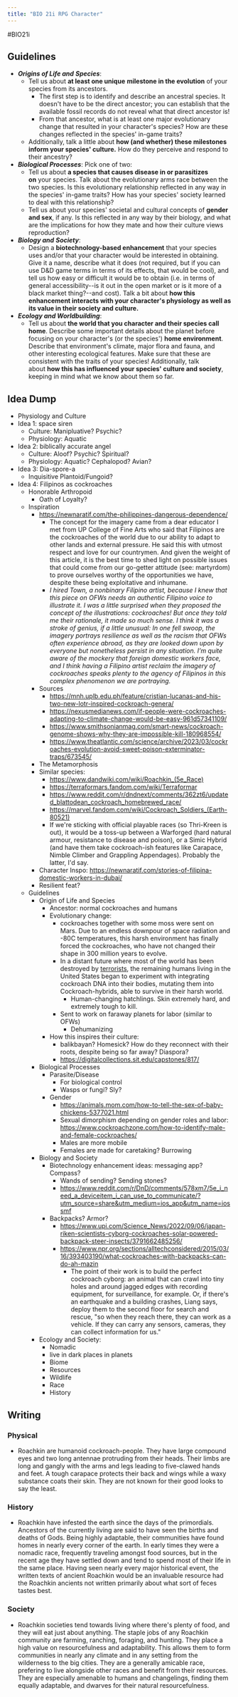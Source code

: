 ```yaml
---
title: "BIO 21i RPG Character"
---
```

#BIO21i 
## Guidelines
- _**Origins of Life and** **Species**_: 
	- Tell us about **at least one unique** **milestone in the evolution** of your species from its ancestors. 
		- The first step is to identify and describe an ancestral species. It doesn't have to be the direct ancestor; you can establish that the available fossil records do not reveal what that direct ancestor is! 
		- From that ancestor, what is at least one major evolutionary change that resulted in your character's species? How are these changes reflected in the species' in-game traits?
	- Additionally, talk a little about **how (and whether) these milestones inform your species' culture.** How do they perceive and respond to their ancestry?
- **_Biological Processes_**: Pick one of two:
	- Tell us about **a species that causes disease in or parasitizes on** your species. Talk about the evolutionary arms race between the two species. Is this evolutionary relationship reflected in any way in the species' in-game traits? How has your species' society learned to deal with this relationship?
	- Tell us about your species' societal and cultural concepts of **gender and sex**, if any. Is this reflected in any way by their biology, and what are the implications for how they mate and how their culture views reproduction?
- **_Biology and_** _**Society**_:
	- Design a **biotechnology-based enhancement** that your species uses and/or that your character would be interested in obtaining. Give it a name, describe what it does (not required, but if you can use D&D game terms in terms of its effects, that would be cool), and tell us how easy or difficult it would be to obtain (i.e. in terms of general accessibility--is it out in the open market or is it more of a black market thing?--and cost). Talk a bit about **how this enhancement interacts with your character's physiology as well as its value in their society and culture.**
- _**Ecology and Worldbuilding**_:
	- Tell us about **the world that you character and their species call home**. Describe some important details about the planet before focusing on your character's (or the species') **home environment**. Describe that environment's climate, major flora and fauna, and other interesting ecological features. Make sure that these are consistent with the traits of your species! Additionally, talk about **how this has influenced your species' culture and society**, keeping in mind what we know about them so far.

## Idea Dump
- Physiology and Culture
- Idea 1: space siren
	- Culture: Manipluative? Psychic?
	- Physiology: Aquatic
- Idea 2: biblically accurate angel
	- Culture: Aloof? Psychic? Spiritual?
	- Physiology: Aquatic? Cephalopod? Avian?
- Idea 3: Dia-spore-a
	- Inquisitive Plantoid/Fungoid?
- Idea 4: Filipinos as cockroaches
	- Honorable Arthropoid
		- Oath of Loyalty?
	- Inspiration
		- https://newnaratif.com/the-philippines-dangerous-dependence/
			- The concept for the imagery came from a dear educator I met from UP College of Fine Arts who said that Filipinos are the cockroaches of the world due to our ability to adapt to other lands and external pressure. He said this with utmost respect and love for our countrymen. And given the weight of this article, it is the best time to shed light on possible issues that could come from our go-getter attitude (see: martyrdom) to prove ourselves worthy of the opportunities we have, despite these being exploitative and inhumane.
			- _I hired Town, a nonbinary Filipino artist, because I knew that this piece on OFWs needs an authentic Filipino voice to illustrate it. I was a little surprised when they proposed the concept of the illustrations: cockroaches! But once they told me their rationale, it made so much sense. I think it was a stroke of genius, if a little unusual: In one fell swoop, the imagery portrays resilience as well as the racism that OFWs often experience abroad, as they are looked down upon by everyone but nonetheless persist in any situation. I’m quite aware of the mockery that foreign domestic workers face, and I think having a Filipino artist reclaim the imagery of cockroaches speaks plenty to the agency of Filipinos in this complex phenomenon we are portraying._
		- Sources
			- https://mnh.uplb.edu.ph/feature/cristian-lucanas-and-his-two-new-lotr-inspired-cockroach-genera/
			- https://nexusmedianews.com/if-people-were-cockroaches-adapting-to-climate-change-would-be-easy-961d57341109/
			- https://www.smithsonianmag.com/smart-news/cockroach-genome-shows-why-they-are-impossible-kill-180968554/
			- https://www.theatlantic.com/science/archive/2023/03/cockroaches-evolution-avoid-sweet-poison-exterminator-traps/673545/
		- The Metamorphosis
		- Similar species:
			- https://www.dandwiki.com/wiki/Roachkin_(5e_Race)
			- https://terraformars.fandom.com/wiki/Terraformar
			- https://www.reddit.com/r/dndnext/comments/362zt6/updated_blattodean_cockroach_homebrewed_race/
			- https://marvel.fandom.com/wiki/Cockroach_Soldiers_(Earth-80521)
			- If we're sticking with official playable races (so Thri-Kreen is out), it would be a toss-up between a Warforged (hard natural armour, resistance to disease and poison), or a Simic Hybrid (and have them take cockroach-ish features like Carapace, Nimble Climber and Grappling Appendages). Probably the latter, I'd say.
		- Character Inspo: https://newnaratif.com/stories-of-filipina-domestic-workers-in-dubai/
		- Resilient feat?
	- Guidelines
		- Origin of Life and Species
			- Ancestor: normal cockroaches and humans
			- Evolutionary change: 
				- cockroaches together with some moss were sent on Mars. Due to an endless downpour of space radiation and -80C temperatures, this harsh environment has finally forced the cockroaches, who have not changed their shape in 300 million years to evolve.
				- In a distant future where most of the world has been destroyed by [terrorists](https://marvel.fandom.com/wiki/Lucas_Bishop_(Earth-1191) "Lucas Bishop (Earth-1191)"), the remaining humans living in the United States began to experiment with integrating cockroach DNA into their bodies, mutating them into Cockroach-hybrids, able to survive in their harsh world.
					- Human-changing hatchlings. Skin extremely hard, and extremely tough to kill.
				- Sent to work on faraway planets for labor (similar to OFWs)
					- Dehumanizing
			- How this inspires their culture: 
				- balikbayan? Homesick? How do they reconnect with their roots, despite being so far away? Diaspora?
				- https://digitalcollections.sit.edu/capstones/817/
		- Biological Processes
			- Parasite/Disease
				- For biological control
				- Wasps or fungi? Sly?
			- Gender
				- https://animals.mom.com/how-to-tell-the-sex-of-baby-chickens-5377021.html
				- Sexual dimorphism depending on gender roles and labor: https://www.cockroachzone.com/how-to-identify-male-and-female-cockroaches/
				- Males are more mobile
				- Females are made for caretaking? Burrowing
		- Biology and Society
			- Biotechnology enhancement ideas: messaging app? Compass?
				- Wands of sending? Sending stones?
				- https://www.reddit.com/r/DnD/comments/578xm7/5e_i_need_a_deviceitem_i_can_use_to_communicate/?utm_source=share&utm_medium=ios_app&utm_name=iossmf
			- Backpacks? Armor?
				- https://www.upi.com/Science_News/2022/09/06/japan-riken-scientists-cyborg-cockroaches-solar-powered-backpack-steer-insects/3791662485256/
				- https://www.npr.org/sections/alltechconsidered/2015/03/16/393403190/what-cockroaches-with-backpacks-can-do-ah-mazin
					- The point of their work is to build the perfect cockroach cyborg: an animal that can crawl into tiny holes and around jagged edges with recording equipment, for surveillance, for example. Or, if there's an earthquake and a building crashes, Liang says, deploy them to the second floor for search and rescue, "so when they reach there, they can work as a vehicle. If they can carry any sensors, cameras, they can collect information for us."
		- Ecology and Society:
			- Nomadic
			- live in dark places in planets
			- Biome
			- Resources
			- Wildlife
			- Race
			- History

## Writing
### Physical
- Roachkin are humanoid cockroach-people. They have large compound eyes and two long antennae protruding from their heads. Their limbs are long and gangly with the arms and legs leading to five-clawed hands and feet. A tough carapace protects their back and wings while a waxy substance coats their skin. They are not known for their good looks to say the least.

### History
- Roachkin have infested the earth since the days of the primordials. Ancestors of the currently living are said to have seen the births and deaths of Gods. Being highly adaptable, their communities have found homes in nearly every corner of the earth. In early times they were a nomadic race, frequently traveling amongst food sources, but in the recent age they have settled down and tend to spend most of their life in the same place. Having seen nearly every major historical event, the written texts of ancient Roachkin would be an invaluable resource had the Roachkin ancients not written primarily about what sort of feces tastes best.

### Society
- Roachkin societies tend towards living where there's plenty of food, and they will eat just about anything. The staple jobs of any Roachkin community are farming, ranching, foraging, and hunting. They place a high value on resourcefulness and adaptability. This allows them to form communities in nearly any climate and in any setting from the wilderness to the big cities. They are a generally amicable race, prefering to live alongside other races and benefit from their resources. They are especially amenable to humans and changelings, finding them equally adaptable, and dwarves for their natural resourcefulness.